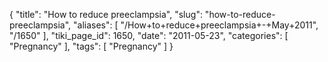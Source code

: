 {
    "title": "How to reduce preeclampsia",
    "slug": "how-to-reduce-preeclampsia",
    "aliases": [
        "/How+to+reduce+preeclampsia+-+May+2011",
        "/1650"
    ],
    "tiki_page_id": 1650,
    "date": "2011-05-23",
    "categories": [
        "Pregnancy"
    ],
    "tags": [
        "Pregnancy"
    ]
}